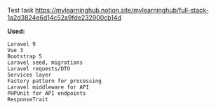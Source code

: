 Test task https://mylearninghub.notion.site/mylearninghub/full-stack-1a2d3824e6d14c52a9fde232900cb14d


**Used:**

    Laravel 9
    Vue 3
    Bootstrap 5
    Laravel seed, migrations
    Laravel requests/DTO
    Services layer
    Factory pattern for processing
    Laravel middleware for API
    PHPUnit for API endpoints
    ResponseTrait

